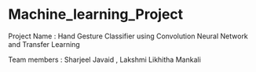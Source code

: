 # Machine_learning_Project

Project Name : Hand Gesture Classifier using Convolution Neural Network and Transfer Learning

Team members : Sharjeel Javaid , Lakshmi Likhitha Mankali
